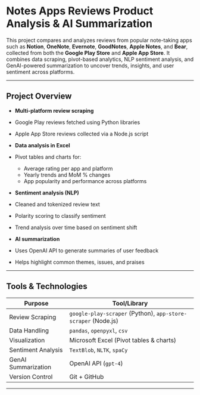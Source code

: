 # Notes Apps Reviews Product Analysis & AI Summarization

This project compares and analyzes reviews from popular note-taking apps such as **Notion**, **OneNote**, **Evernote**, **GoodNotes**, **Apple Notes**, and **Bear**, collected from both the **Google Play Store** and **Apple App Store**. It combines data scraping, pivot-based analytics, NLP sentiment analysis, and GenAI-powered summarization to uncover trends, insights, and user sentiment across platforms.

---

##  Project Overview

-  **Multi-platform review scraping**
  - Google Play reviews fetched using Python libraries
  - Apple App Store reviews collected via a Node.js script

-  **Data analysis in Excel**
  - Pivot tables and charts for:
    - Average rating per app and platform
    - Yearly trends and MoM % changes
    - App popularity and performance across platforms

-  **Sentiment analysis (NLP)**
  - Cleaned and tokenized review text
  - Polarity scoring to classify sentiment
  - Trend analysis over time based on sentiment shift

-  **AI summarization**
  - Uses OpenAI API to generate summaries of user feedback
  - Helps highlight common themes, issues, and praises

---

##  Tools & Technologies

| Purpose              | Tool/Library              |
|----------------------|---------------------------|
| Review Scraping      | `google-play-scraper` (Python), `app-store-scraper` (Node.js) |
| Data Handling        | `pandas`, `openpyxl`, `csv` |
| Visualization        | Microsoft Excel (Pivot tables & charts) |
| Sentiment Analysis   | `TextBlob`, `NLTK`, `spaCy` |
| GenAI Summarization  | OpenAI API (`gpt-4`) |
| Version Control      | Git + GitHub              |

---


